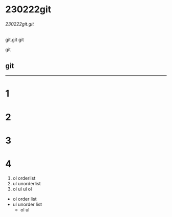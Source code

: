 # 230222git
###### 230222git.git

git.git
git

git

git
---
***
# 1
# 2
# 3
# 4

1. ol orderlist
2. ul unorderlist
3. ol ul
ul
ol

* ol order list
* ul unorder list
  * ol ul
